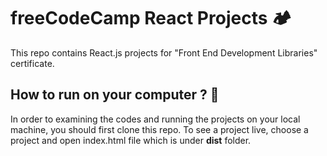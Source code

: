 # freeCodeCamp React Projects 🏕
This repo contains React.js projects for "Front End Development Libraries" certificate.

## How to run on your computer ? 🧐
In order to examining the codes and running the projects on your local machine, you should first clone this repo. To see a project live, choose a project and open index.html file which is under <b>dist</b> folder.
